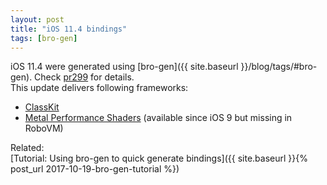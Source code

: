 ```yaml
---
layout: post
title: "iOS 11.4 bindings"
tags: [bro-gen]
---
```

iOS 11.4 were generated using [bro-gen]({{ site.baseurl }}/blog/tags/#bro-gen). Check [pr299](https://github.com/MobiVM/robovm/pull/299) for details.  
This update delivers following frameworks:
* [ClassKit](https://developer.apple.com/classkit/)
* [Metal Performance Shaders](https://developer.apple.com/documentation/metalperformanceshaders) (available since iOS 9 but missing in RoboVM)

Related:  
[Tutorial: Using bro-gen to quick generate bindings]({{ site.baseurl }}{% post_url 2017-10-19-bro-gen-tutorial %})
